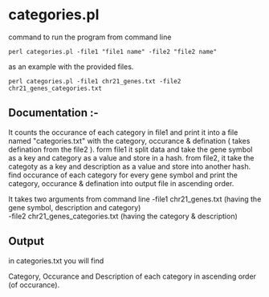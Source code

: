 # categories.pl 

command to run the program from command line
~~~
perl categories.pl -file1 "file1 name" -file2 "file2 name"
~~~
as an example with the provided files.
~~~
perl categories.pl -file1 chr21_genes.txt -file2 chr21_genes_categories.txt
~~~

## Documentation :-
It counts the occurance of each category in file1 and print it into a file named "categories.txt" with the category, occurance & defination ( takes defination from the file2 ). form file1 it split data and take the gene symbol as a key and category as a value and store in a hash. from file2, it take the categoty as a key and description as a value and store into another hash. find occurance of each category for every gene symbol and print the category, occurance & defination into output file in ascending order.

It takes two arguments from command line
-file1 chr21_genes.txt (having the gene symbol, description and category)  
-file2 chr21_genes_categories.txt (having the category & description)

## Output
in categories.txt you will find

Category, Occurance and Description of each category in ascending order (of occurance).

